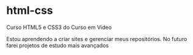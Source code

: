 # html-css
 Curso HTML5 e CSS3 do Curso em Video

 Estou aprendendo a criar sites e gerenciar meus repositórios.
 No futuro farei projetos de estudo mais avançados
